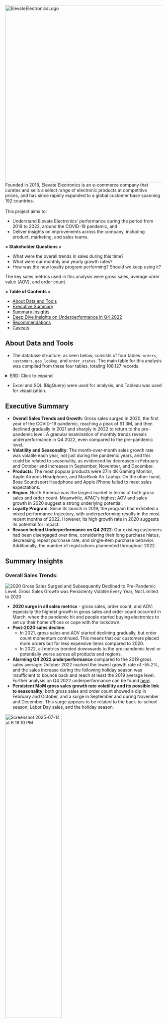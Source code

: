 <img width="2014" height="568" alt="ElevateElectronicsLogo" src="https://github.com/user-attachments/assets/6bd1e6b1-3669-4b34-bff3-8d8e14e57aef" alt="Company Logo"> 
Founded in 2018, Elevate Electronics is an e-commerce company that curates and sells a select range of electronic products at competitive prices, and has since rapidly expanded to a global customer base spanning 192 countries.<br />  
<br />
This project aims to:<br />  

  * Understand Elevate Electronics' performance during the period from 2019 to 2022, around the COVID-19 pandemic, and
  * Deliver insights on improvements across the company, including product, marketing, and sales teams.

**< Stakeholder Questions >**<br />

* What were the overall trends in sales during this time?<br />
* What were our monthly and yearly growth rates?<br />
* How was the new loyalty program performing? Should we keep using it?<br />

The key sales metrics used in this analysis were gross sales, average order value (AOV), and order count.<br /> 

**< Table of Contents >**  
* [About Data and Tools](https://github.com/jayoungs/PicoTech_Electronics_Pandemic_Sales_Analyasis/edit/main/README.md#about-data-and-tools)  
* [Executive Summary](https://github.com/jayoungs/PicoTech_Electronics_Pandemic_Sales_Analyasis/edit/main/README.md#executive-summary)  
* [Summary Insights](https://github.com/jayoungs/PicoTech_Electronics_Pandemic_Sales_Analyasis/edit/main/README.md#summary-insights)  
* [Deep Dive Insights on Underperformance in Q4 2022](https://github.com/jayoungs/PicoTech_Electronics_Pandemic_Sales_Analyasis/edit/main/README.md#deep-dive-insights-on-underperformance-in-q4-2022)  
* [Recommendations](https://github.com/jayoungs/PicoTech_Electronics_Pandemic_Sales_Analyasis/edit/main/README.md#recommendations-how-to-position-ourselves-unique-in-this-market)  
* [Caveats](https://github.com/jayoungs/PicoTech_Electronics_Pandemic_Sales_Analyasis/edit/main/README.md#caveats)  

## About Data and Tools

* The database structure, as seen below, consists of four tables: `orders`, `customers`, `geo_lookup`, and `order_status`. The main table for this analysis was compiled from these four tables, totaling 108,127 records.

<details>
<summary>ERD: Click to expand</summary> 
<img src="ERD.png" alt="Image" width="60%">
</details>
   
* Excel and SQL (BigQuery) were used for analysis, and Tableau was used for visualization.

## Executive Summary
* **Overall Sales Trends and Growth**: Gross sales surged in 2020, the first year of the COVID-19 pandemic, reaching a peak of $1.3M, and then declined gradually in 2021 and sharply in 2022 to return to the pre-pandemic level. A granular examination of monthly trends reveals underperformance in Q4 2022, even compared to the pre-pandemic level.
* **Volatility and Seasonality**: The month-over-month sales growth rate was volatile each year, not just during the pandemic years, and this could be related to seasonality, as evidenced by decreases in February and October and increases in September, November, and December.
* **Products**: The most popular products were 27in 4K Gaming Monitor, Apple Airpods Headphone, and MacBook Air Laptop. On the other hand, Bose Soundsport Headphone and Apple iPhone failed to meet sales expectations.
* **Region**: North America was the largest market in terms of both gross sales and order count. Meanwhile, APAC's highest AOV and sales growth in 2020 suggest a strong underlying potential.
* **Loyalty Program**: Since its launch in 2019, the program had exhibited a mixed performance trajectory, with underperforming results in the most recent months of 2022. However, its high growth rate in 2020 suggests its potential for impact. 
* **Reason behind Underperformance on Q4 2022**: Our existing customers had been disengaged over time, considering their long purchase hiatus, decreasing repeat purchase rate, and single-item purchase behavior. Additionally, the number of registrations plummeted throughout 2022.
  
## Summary Insights

### **Overall Sales Trends:**
<img align="middle" src="https://github.com/user-attachments/assets/a8c131fe-892c-40f1-8238-16ecfaf675ca" alt="2020 Gross Sales Surged and Subsequently Declined to Pre-Pandemic Level. Gross Sales Growth was Persistenty Volatile Every Year, Not Limited to 2020">

* **2020 surge in all sales metrics** - gross sales, order count, and AOV: especially the highest growth in gross sales and order count occurred in March, when the pandemic hit and people started buying electronics to set up their home offices or cope with the lockdown.
* **Post-2020 sales decline**:
  * In 2021, gross sales and AOV started declining gradually, but order count momentum continued. This means that our customers placed more orders but for less expensive items compared to 2020.
  * In 2022, all metrics trended downwards to the pre-pandemic level or potentially worse across all products and regions.
* **Alarming Q4 2022 underperformance** compared to the 2019 gross sales average: October 2022 marked the lowest growth rate of -55.2%, and the sales increase during the following holiday season was insufficient to bounce back and reach at least the 2019 average level. Further analysis on Q4 2022 underperformance can be found [here](https://github.com/jayoungs/PicoTech_Electronics_Pandemic_Sales_Analyasis/edit/main/README.md#deep-dive-insights-on-underperformance-in-q4-2022).
* **Persistent MoM gross sales growth rate volatility and its possible link to seasonality**: both gross sales and order count showed a dip in February and October, and a surge in September and during November and December. This surge appears to be related to the back-to-school season, Labor Day sales, and the holiday season.
<img align="middle" width="60%" height="50%" alt="Screenshot 2025-07-14 at 6 16 10 PM" src="https://github.com/user-attachments/assets/a6922a0e-6f02-46ef-b964-953601175794" />
 
### **Product Segmentation:**
<img align="middle" width="1206" height="609" src="https://github.com/user-attachments/assets/844f390a-79aa-4921-ba86-60b63b5a6c3f" />

* **Products that failed to achieve sales expectations**:
  * **Bose Soundsport Headphones**, since being introduced to the product line in 2020, had experienced the highest negative growth rates in both gross sales and order count over the following two years, ultimately resulting in only one order in 2022.
  * Surprisingly, **Apple iPhone** had underperformed despite its general popularity, accounting for less than 1% of both gross sales and order volume. The lack of product variation might be the possible reason behind this. We sell only one model with one color and storage capacity option, as opposed to 27in 4K Gaming Monitor and Apple Airpods Headphone, which offer at least 14 options.

     | <ins><sub>Apple iPhone</sub></ins> | <sub>Bose Soundsport Headphones</sub> | <sub>Macbook Air Laptop</sub> | <sub>Lenovo ThinkPad Laptop</sub> | <sub>Samsung Webcam</sub> | <sub>Samsung Charging Cable Pack</sub> | <sub>27in 4K Gaming Monitor</sub> | <sub>Apple Airpods Headphones</sub> |
     |:---:|:---:|:---:|:---:|:---:|:---:|:---:|:---:|
     |<ins><sub>1</sub></ins>|<sub>2</sub>|<sub>5</sub>|<sub>5</sub>|<sub>7</sub>|<sub>8</sub>|<sub>14</sub>|<sub>16</sub>|

 * **Product performance in Q4 2022** compared to the previous Q4: gross sales declined across all the products by a range of -51% (Lenovo ThinkPad Laptop) and -83% (MacBook Air Laptop).
  
### **Regional Segmentation:** 
<img width="60%" height="60%" align="middle" src="https://github.com/user-attachments/assets/27e9c8a9-a093-4636-842c-fbbd388dcfa8" />

* **Potential market opportunity in APAC**:
  * APAC Customers purchased more expensive products, compared to those in the other regions.
  * APAC showed the highest sales growth rate of 226% in 2020.
  * APAC has the largest total population of 4.8 billion people among the four regions.
* **Regional performance in Q4 2022** compared to the previous Q4: gross sales declined across all the regions by a range of -68% (NA) and -82% (APAC).

### **Loyalty Program:** 
<img align="middle" width="2398" height="1198" alt="loyalty program" src="https://github.com/user-attachments/assets/a509aadd-fc83-44b8-89c3-932acb9bfd30" />

* Our loyalty program, launched in 2019, is designed for **customers who have created accounts and met a minimum purchase frequency**.
* **Mixed performance trajectory**: after the first two years, loyalty members finally outperformed non-loyalty members in all the sales metrics for at least 17 months throughout 2021 and 2022. However, this trend reversed again in the later months of 2022, with loyalty members experiencing a decline in performance across all metrics.
* **Unclear cause of the recent decrease** in loyalty member performance:
  * **The simultaneous decline in loyalty member performance and overall sales in Q4 2022** made it challenging to determine if the loyalty program itself was losing appeal or if its members were reflecting the broader market slowdown affecting all customer segments.
  * Loyalty members may have no other products in their interests, given our limited variety of eight different products and their proven purchase history.
* **Potential for impact**: The five-fold and twelve-fold growth in gross sales and order count, respectively, in 2020 indicates that the loyalty program, when effective, can significantly contribute to sales.
* We should **continue the loyalty program** for further observation and strategic refinement rather than discontinuing it prematurely.

## Deep Dive Insights on Underperformance in Q4 2022 

**Factor to consider**:  
Electronic products, such as gaming monitors and laptops, have a **long lifespan** of at least 3-5 years. Hence, to boost sales constantly, 1) keeping **existing customers** engaged to revisit and buy different products and 2) acquiring **new customers** are crucial.

#### Hypothesis 1. Had existing customers been disengaged over time? - Yes
> Here, we define existing customers as those who **placed at least one order between 2019 and 2022, whether as guests or members**.
* **Long hiatus** between the last purchase date and January 1, 2023: 79% of customers hadn't made another purchase since at least 13 months ago.
  |**Hiatus Period**|**Number of Customers**|**Percentage**|
  |---:|---:|---:|
  |<ins>24+ months</ins>|39,600| <ins>45%</ins> |
  |<ins>13-24 months</ins>|29,500|<ins>34%<ins> |
  |7-12 months|12,186|14%|
  |4-6 months|4,111|5%|
  |0-3 months|2,231|3%|
  
* **Declining repeat purchase rate** over the years: 20% (2019) > 19% (2020) > 18% (2021) > 15% (2022).
* **Single-item purchase behavior**: 94.6% of our customers purchased only one unique product, and 5.2% purchased two distinctive products.
  
    <details>
    <summary>SQL Queries: Click to expand</summary> 
    
    ```sql
    
  -- calculate purchase hiatus
    WITH calculate_inactivity AS (
      SELECT customer_id,
        MAX(purchase_ts) AS latest_purchase,
        DATE_DIFF('2023-01-01', MAX(purchase_ts), MONTH) AS inactive_period
      FROM core.orders
      GROUP BY 1),
    aggregate_customer_num AS (
      SELECT (CASE 
        WHEN inactive_period <=3 THEN '0-3 months'
        WHEN inactive_period BETWEEN 4 AND 6 THEN '4-6 months'
        WHEN inactive_period BETWEEN 7 AND 12 THEN '7-12 months'
        WHEN inactive_period BETWEEN 13 AND 24 THEN '13-24 months'
        ELSE '24+ months'
        END) AS inactive_period_category,
        COUNT(customer_id) AS num_customers
      FROM calculate_inactivity
      GROUP BY 1
      ORDER BY 1)

    SELECT inactive_period_category,
      num_customers,
      SUM(num_customers) OVER () AS total_num,
      ROUND(100.00 * num_customers / SUM(num_customers) OVER (), 2) AS percentage
    FROM aggregate_customer_num
    ORDER BY 1;

    -- calculate repeat purchase rate per year
  WITH customers_per_year AS (
    SELECT 
      EXTRACT(YEAR FROM purchase_ts) AS year,
      COUNT(DISTINCT customer_id) AS total_num_customers
    FROM core.orders
    GROUP BY 1),
  repeat_purchase_customer AS (
    SELECT EXTRACT(YEAR FROM purchase_ts) AS year,
      customer_id,
      COUNT(DISTINCT id) AS order_count
    FROM core.orders
    GROUP BY 1, 2
    HAVING order_count >= 2)
  
  SELECT repeat_purchase_customer.year,
    total_num_customers,
    COUNT(DISTINCT customer_id) AS num_customer_repeat_purchase,
    ROUND(100.00 * COUNT(DISTINCT customer_id) / total_num_customers, 2) AS percentage
  FROM repeat_purchase_customer
  LEFT JOIN customers_per_year
    ON repeat_purchase_customer.year = customers_per_year.year
  GROUP BY 1, 2
  ORDER BY 1;
    
    -- the number of unique products customers purchased
    WITH cleaned_table AS (
      SELECT customer_id, 
        (CASE
        WHEN product_name LIKE "27%" THEN "27in 4K Gaming Monitor"
        WHEN product_name LIKE "bose%" THEN INITCAP(product_name)
        ELSE product_name
        END) AS product_name_cleaned
    FROM core.orders),
    product_per_customer AS (
      SELECT customer_id,
        COUNT(DISTINCT product_name_cleaned) AS num_unique_product_purchased
      FROM cleaned_table
      GROUP BY 1) 
    
    SELECT num_unique_product_purchased,
      COUNT(customer_id) AS num_customers
    FROM product_per_customer
    GROUP BY 1 
    ORDER BY 1 DESC;
    
    ```
    </details>

#### Hypothesis 2. Had we had fewer new registered users over time? - Yes, but Further Investigation Required
> With the given data, which does not contain orders made before 2019, it's not possible to determine new customers, whether registered or not, who made their first purchase
> during the period 2019-2022. Given this limitation, this analysis focused on **newly registered users who created accounts between 2019 and 2022, regardless of whether they made
> a purchase or not.**

<img width="60%" height="60%" align="middle" src="https://github.com/user-attachments/assets/ef9044ad-4645-4718-b076-54c61c7d00a5" />

* A plummet in customer registrations through our most successful channel, direct marketing, in 2022: however, it's **unclear whether this downfall was related to the direct marketing performance itself or whether visitors were not being sufficiently appealed to sign up.** Further investigation on marketing performance and customer journey is needed.
  
    <details>
    <summary>SQL Queries: Click to expand</summary> 
    
    ```sql

    -- how many customers created accounts per year
    SELECT DATE_TRUNC(created_on, month) AS month,
      COUNT(DISTINCT id) AS unique_customer_count
    FROM core.customers 
    WHERE EXTRACT(YEAR FROM created_on) BETWEEN 2019 AND 2022
    GROUP BY 1
    ORDER BY 1;
    
    -- how would the results be different by marketing channel?
    WITH customers_cleaned AS (
      SELECT 
        id,
        COALESCE(marketing_channel, "unknown") AS marketing_channel_cleaned,
        created_on
      FROM core.customers
      WHERE EXTRACT(YEAR FROM created_on) BETWEEN 2019 AND 2022)
    
    SELECT marketing_channel_cleaned,
      DATE_TRUNC(created_on, month) AS month,
      COUNT(DISTINCT id) AS unique_customer_count
    FROM customers_cleaned
    GROUP BY 1, 2
    ORDER BY 1, 2;
    
    ```
    </details>

## Recommendations
#### Product Team
* **Widen product variety**:
  * **Prepare product upgrades** for our top-selling products, the 27in 4K Gaming Monitors and MacBook Air Laptops, by conducting market research on the current popularity and profitability potential.
  * Introduce new products 1) in a **lower price range** (under $500) that customers could purchase with less hesitation and financial risk, and 2) for **cross-selling**: e.g., gaming keyboards, gaming headsets, or (gaming) mouse.
 
    |<sub>**AOV Range**</sub>|<sub>**Products** (* Top 3 Products Underlined)</sub>|
    |:---|:---|
    |<sub>Under $100</sub>|<sub>Samsung Charging Cable Pack ($20), Samsung Webcam ($50)</sub>|
    |<sub>$100+</sub>|<sub>Bose Soundsport Headphones ($124), <ins>Apple Airpods Headphones ($160)</ins>, <ins>27in 4K Gaming Monitor ($421)</ins></sub>|
    |<sub>$500+</sub>|<sub>Apple iPhone ($741)</sub>|
    |<sub>$1000+</sub>|<sub>Lenovo ThinkPad Laptop ($1,100), <ins>Macbook Air Laptop ($1,588)</ins></sub>|

* Extend product variations for Apple iPhone in terms of models, colors, and storage capacity.
* Discontinue Bose Soundsport Headphones.
  
#### Marketing Team
* Refine **seasonal marketing strategies** for the back-to-school season and holidays.
* Target **APAC customers for high-ticket products**.
* Plan **personalized promotions for product upgrades** targeting customers who purchased gaming monitors and laptops in our first year, 2018.
* Launch a **referral program** to capitalize on our expanded customer base to acquire new customers.
* **Map our customer journey** to further understand their experience, pain points, and motivations behind their decisions by
  * Surveying customers after their purchase or people who didn't buy, and/or
  * Using data on visitor & customer website/app behavior and marketing email behavior.
* Further **analyze our marketing channel performance** to determine its impact on leads, registrations, and customer acquisition.
* Develop tailored **promotions for registered but disengaged users** based on the fact that:
  * Only 13% of customers who created accounts made a purchase within one month, and 70% made a purchase within one to three months.
  * 269 registered users hadn't yet made any purchase.<br />
  <br />
  
  <details>
  <summary>SQL Queries: Click to expand</summary> 
    
  ```sql

  -- Calculate time to purhcase from account creation, categorized in months
  WITH earliest_purchase AS (
  SELECT DISTINCT c.id,
    c.created_on,
    MIN(o.purchase_ts) AS earliest_purchase_date
  FROM core.customers c
  LEFT JOIN core.orders o
    ON c.id = o.customer_id
  WHERE c.created_on <= o.purchase_ts AND EXTRACT(YEAR FROM c.created_on) BETWEEN 2019 AND 2022
  GROUP BY 1, 2), -- 61664
  cal_month_diff AS (
  SELECT id,
    DATE_DIFF(earliest_purchase_date, created_on,MONTH) AS month_diff
  FROM earliest_purchase),
  recategorized AS (
    SELECT id,
      (CASE
        WHEN month_diff = 0 THEN "Less Than 1 Month"
        WHEN month_diff BETWEEN 1 AND 3 THEN "1 ~ 3 Months"
        WHEN month_diff BETWEEN 4 AND 6 THEN "4 ~ 6 Months"
        WHEN month_diff BETWEEN 6 AND 12 THEN  "6 ~ 12 Months"
        ELSE "12+ Months" 
        END) AS month_to_purchase,
      COUNT(id) OVER () AS total_num_customers
    FROM cal_month_diff),
  customers_per_category AS (
  SELECT month_to_purchase,
    total_num_customers,
    COUNT(month_to_purchase) AS num_customers
  FROM recategorized
  GROUP BY 1, 2
  ORDER BY 1)
  
  SELECT month_to_purchase,
    num_customers,
    ROUND(100.00 * num_customers / total_num_customers, 2) AS percentage
  FROM customers_per_category
  ORDER BY 3 DESC;

  -- Identify customers who created account but hadn't made any purchase yet
  SELECT COUNT(DISTINCT customers.id) AS customer_no_purchase
  FROM core.customers 
  WHERE NOT EXISTS (
    SELECT orders.customer_id
    FROM core.orders 
    WHERE customers.id = orders.customer_id);
  
  ```
  </details>

#### Sales Team
* Conduct **surveys or interviews with top customers**, based on total spend, who had purchased multiple laptops. This suggests the potential presence of small business customers.

   <details>
   <summary>Top 3 Customers: Click to expand</summary> 
    
   |Customer ID|Purchase Date|Products|Total Spend|
   |:---:|:---:|:---:|:---:|
   |5d678d3d|2022-05-27, 2019-12-23, 2019-12-23, 2019-02-17|Macbook Air Laptop, Macbook Air Laptop, Macbook Air Laptop, Macbook Air Laptop|$7,200|
   |5af6c8a2|2022-06-16, 2019-06-27, 2019-01-24, 2019-01-24|ThinkPad Laptop, Macbook Air Laptop, Macbook Air Laptop, Macbook Air Laptop|$6,256|
   |b8a3621b|2020-12-24, 2020-12-24, 2020-12-24|Macbook Air Laptop, Macbook Air Laptop, Macbook Air Laptop|$6,022|
   
   </details>
  
   <details>
   <summary>SQL Queries: Click to expand</summary> 
   
    ```sql 
     WITH clean_table AS (
       SELECT customer_id,
         (CASE
           WHEN product_name LIKE "27%" THEN "27in 4K Gaming Monitor"
           WHEN product_name LIKE "bose%" THEN INITCAP(product_name)
           ELSE product_name
           END) AS product_name_cleaned,
           id,
           purchase_ts,
           usd_price
       FROM core.orders)
     
     SELECT customer_id,
       STRING_AGG(CAST(purchase_ts AS STRING), ', ') AS purchase_dates,
       STRING_AGG(product_name_cleaned, ', ') AS unique_products,
       COUNT(id) AS total_order_count,
       ROUND(SUM(usd_price), 0) AS total_spend,
     FROM clean_table
     GROUP BY 1
     ORDER BY total_spend DESC
     LIMIT 5;
   ```
   </details>


## Caveats (in progress)
* Profit is missing as a key sales metric in this analysis due to the limitations of the data. Profit analysis should be followed.
* If time and data were available, customer segmentation would have provided valuable insights to help us understand the diverse needs and preferences of our customers.
* To follow up on underperformance in Q4 2022, we should analyze more recent data from 2023 on.
* Improve data integrity and quality.

  
## Tableau Interactive Dashboard
